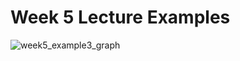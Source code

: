 # Week 5 Lecture Examples
![week5_example3_graph](https://github.com/darthvulpix444/MATLABExamples/assets/130919543/fc805e68-774e-4777-acac-3a3890c59f1f)
